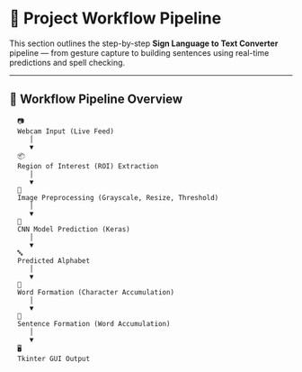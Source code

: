 
# 🧩 Project Workflow Pipeline

This section outlines the step-by-step **Sign Language to Text Converter** pipeline — from gesture capture to building sentences using real-time predictions and spell checking.

---

## 🔄 Workflow Pipeline Overview

```text
  📷
  Webcam Input (Live Feed)
     │
     ▼
  📦
  Region of Interest (ROI) Extraction
     │
     ▼
  🧼
  Image Preprocessing (Grayscale, Resize, Threshold)
     │
     ▼
  🧠
  CNN Model Prediction (Keras)
     │
     ▼
  🔤
  Predicted Alphabet
     │
     ▼
  🧱
  Word Formation (Character Accumulation)
     │
     ▼
  🧩
  Sentence Formation (Word Accumulation)
     │
     ▼
  🖥️
  Tkinter GUI Output
